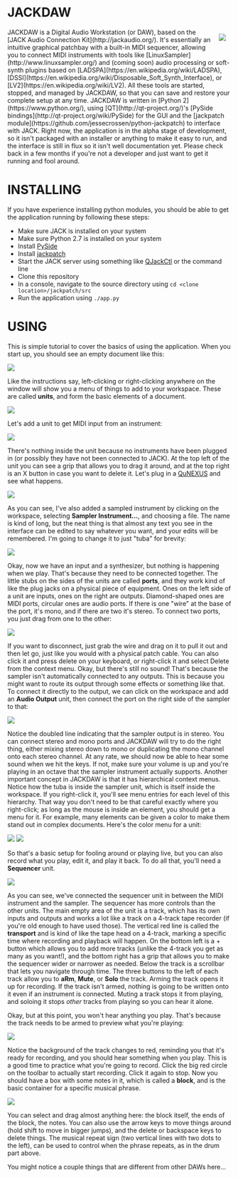 JACKDAW
=======
<img align="right" hspace="12" vspace="12"  src="https://raw.githubusercontent.com/jessecrossen/jackdaw/master/src/jackdaw/icons/logo_256.png"/>
JACKDAW is a Digital Audio Workstation (or DAW), based on the [JACK Audio Connection Kit](http://jackaudio.org/). It's essentially an intuitive graphical patchbay with a built-in MIDI sequencer, allowing you to connect MIDI instruments with tools like [LinuxSampler](http://www.linuxsampler.org/) and (coming soon) audio processing or soft-synth plugins based on [LADSPA](https://en.wikipedia.org/wiki/LADSPA), [DSSI](https://en.wikipedia.org/wiki/Disposable_Soft_Synth_Interface), or [LV2](https://en.wikipedia.org/wiki/LV2). All these tools are started, stopped, and managed by JACKDAW, so that you can save and restore your complete setup at any time. JACKDAW is written in [Python 2](https://www.python.org/), using [QT](http://qt-project.org/)'s [PySide bindings](http://qt-project.org/wiki/PySide) for the GUI and the [jackpatch module](https://github.com/jessecrossen/python-jackpatch) to interface with JACK. Right now, the application is in the alpha stage of development, so it isn't packaged with an installer or anything to make it easy to run, and the interface is still in flux so it isn't well documentation yet. Please check back in a few months if you're not a developer and just want to get it running and fool around.

INSTALLING
==========
If you have experience installing python modules, you should be able to get the application running by following these steps:
- Make sure JACK is installed on your system
- Make sure Python 2.7 is installed on your system
- Install [PySide](http://qt-project.org/wiki/PySide)
- Install [jackpatch](https://github.com/jessecrossen/python-jackpatch)
- Start the JACK server using something like [QJackCtl](http://qjackctl.sourceforge.net/) or the command line
- Clone this repository
- In a console, navigate to the source directory using `cd <clone location>/jackpatch/src`
- Run the application using `./app.py`

USING
=====
This is simple tutorial to cover the basics of using the application. When you start up, you should see an empty document like this:

<img src="https://raw.githubusercontent.com/jessecrossen/jackdaw/master/screenshots/basics/01-new-document.png"/>

Like the instructions say, left-clicking or right-clicking anywhere on the window will show you a menu of things to add to your workspace. These are called **units**, and form the basic elements of a document.

<img src="https://raw.githubusercontent.com/jessecrossen/jackdaw/master/screenshots/basics/02-unit-menu.png"/>

Let's add a unit to get MIDI input from an instrument:

<img src="https://raw.githubusercontent.com/jessecrossen/jackdaw/master/screenshots/basics/03-inputs.png"/>

There's nothing inside the unit because no instruments have been plugged in (or possibly they have not been connected to JACK). At the top left of the unit you can see a grip that allows you to drag it around, and at the top right is an X button in case you want to delete it. Let's plug in a [QuNEXUS](http://www.keithmcmillen.com/products/qunexus/) and see what happens.

<img src="https://raw.githubusercontent.com/jessecrossen/jackdaw/master/screenshots/basics/04-sampler.png"/>

As you can see, I've also added a sampled instrument by clicking on the workspace, selecting **Sampler Instrument...**, and choosing a file. The name is kind of long, but the neat thing is that almost any text you see in the interface can be edited to say whatever you want, and your edits will be remembered. I'm going to change it to just "tuba" for brevity:

<img src="https://raw.githubusercontent.com/jessecrossen/jackdaw/master/screenshots/basics/05-rename.png"/>

Okay, now we have an input and a synthesizer, but nothing is happening when we play. That's because they need to be connected together. The little stubs on the sides of the units are called **ports**, and they work kind of like the plug jacks on a physical piece of equipment. Ones on the left side of a unit are inputs, ones on the right are outputs. Diamond-shaped ones are MIDI ports, circular ones are audio ports. If there is one "wire" at the base of the port, it's mono, and if there are two it's stereo. To connect two ports, you just drag from one to the other:

<img src="https://raw.githubusercontent.com/jessecrossen/jackdaw/master/screenshots/basics/06-connecting.png"/>

If you want to disconnect, just grab the wire and drag on it to pull it out and then let go, just like you would with a physical patch cable. You can also click it and press delete on your keyboard, or right-click it and select Delete from the context menu. Okay, but there's still no sound! That's because the sampler isn't automatically connected to any outputs. This is because you might want to route its output through some effects or something like that. To connect it directly to the output, we can click on the workspace and add an **Audio Output** unit, then connect the port on the right side of the sampler to that:

<img src="https://raw.githubusercontent.com/jessecrossen/jackdaw/master/screenshots/basics/07-with-output.png"/>

Notice the doubled line indicating that the sampler output is in stereo. You can connect stereo and mono ports and JACKDAW will try to do the right thing, either mixing stereo down to mono or duplicating the mono channel onto each stereo channel. At any rate, we should now be able to hear some sound when we hit the keys. If not, make sure your volume is up and you're playing in an octave that the sampler instrument actually supports. Another important concept in JACKDAW is that it has hierarchical context menus. Notice how the tuba is inside the sampler unit, which is itself inside the workspace. If you right-click it, you'll see menu entries for each level of this hierarchy. That way you don't need to be that careful exactly where you right-click; as long as the mouse is inside an element, you should get a menu for it. For example, many elements can be given a color to make them stand out in complex documents. Here's the color menu for a unit:

<img src="https://raw.githubusercontent.com/jessecrossen/jackdaw/master/screenshots/basics/08-color-menu.png"/>
<img src="https://raw.githubusercontent.com/jessecrossen/jackdaw/master/screenshots/basics/09-colored.png"/>

So that's a basic setup for fooling around or playing live, but you can also record what you play, edit it, and play it back. To do all that, you'll need a **Sequencer** unit.

<img src="https://raw.githubusercontent.com/jessecrossen/jackdaw/master/screenshots/basics/10-sequencer.png"/>

As you can see, we've connected the sequencer unit in between the MIDI instrument and the sampler. The sequencer has more controls than the other units. The main empty area of the unit is a track, which has its own inputs and outputs and works a lot like a track on a 4-track tape recorder (if you're old enough to have used those). The vertical red line is called the **transport** and is kind of like the tape head on a 4-track, marking a specific time where recording and playback will happen. On the bottom left is a + button which allows you to add more tracks (unlike the 4-track you get as many as you want!), and the bottom right has a grip that allows you to make the sequencer wider or narrower as needed. Below the track is a scrollbar that lets you navigate through time. The three buttons to the left of each track allow you to **aRm**, **Mute**, or **Solo** the track. Arming the track opens it up for recording. If the track isn't armed, nothing is going to be written onto it even if an instrument is connected. Muting a track stops it from playing, and soloing it stops *other* tracks from playing so you can hear it alone.

Okay, but at this point, you won't hear anything you play. That's because the track needs to be armed to preview what you're playing:

<img src="https://raw.githubusercontent.com/jessecrossen/jackdaw/master/screenshots/basics/11-sequencer-armed.png"/>

Notice the background of the track changes to red, reminding you that it's ready for recording, and you should hear something when you play. This is a good time to practice what you're going to record. Click the big red circle on the toolbar to actually start recording. Click it again to stop. Now you should have a box with some notes in it, which is called a **block**, and is the basic container for a specific musical phrase.

<img src="https://raw.githubusercontent.com/jessecrossen/jackdaw/master/screenshots/basics/13-sequencer-data.png"/>

You can select and drag almost anything here: the block itself, the ends of the block, the notes. You can also use the arrow keys to move things around (hold shift to move in bigger jumps), and the delete or backspace keys to delete things. The musical repeat sign (two vertical lines with two dots to the left), can be used to control when the phrase repeats, as in the drum part above.

You might notice a couple things that are different from other DAWs here...
